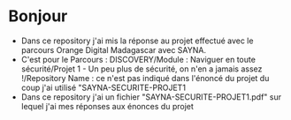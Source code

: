 <html>
    <head>
        <h1>Bonjour</h1>
    </head>
        <p>
            <ul>
                <li>Dans ce repository j'ai mis la réponse au projet effectué avec le parcours Orange Digital Madagascar avec SAYNA.</li>
                <li>C'est pour le Parcours : DISCOVERY/Module : Naviguer en toute sécurité/Projet 1 - Un peu plus de sécurité, on n'en a jamais assez !/Repository Name : ce n'est pas indiqué dans l'énoncé du projet du coup j'ai utilisé "SAYNA-SECURITE-PROJET1</li>
                <li>Dans ce repository j'ai un fichier "SAYNA-SECURITE-PROJET1.pdf" sur lequel j'ai mes réponses aux énonces du projet</li>
            </ul>
        <p>
</html> 

